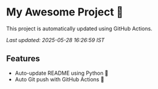 # My Awesome Project 🚀

This project is automatically updated using GitHub Actions.

_Last updated: 2025-05-28 16:26:59 IST_

## Features
- Auto-update README using Python 🐍
- Auto Git push with GitHub Actions 🤖
